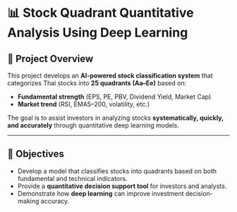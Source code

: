 # 📊 Stock Quadrant Quantitative Analysis Using Deep Learning

## 🧠 Project Overview

This project develops an **AI-powered stock classification system** that categorizes Thai stocks into **25 quadrants (Aa–Ee)** based on:

* **Fundamental strength** (EPS, PE, PBV, Dividend Yield, Market Cap)
* **Market trend** (RSI, EMA5–200, volatility, etc.)

The goal is to assist investors in analyzing stocks **systematically, quickly, and accurately** through quantitative deep learning models.

---

## 🚀 Objectives

* Develop a model that classifies stocks into quadrants based on both fundamental and technical indicators.
* Provide a **quantitative decision support tool** for investors and analysts.
* Demonstrate how **deep learning** can improve investment decision-making accuracy.


